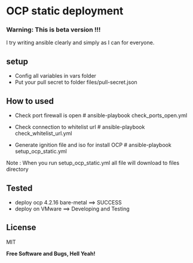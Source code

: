 # OCP static deployment
### Warning: This is beta version !!!  
I try writing ansible clearly and simply as I can for everyone.
## setup
- Config all variables in vars folder
- Put your pull secret to folder files/pull-secret.json

## How to used
- Check port firewall is open
\# ansible-playbook check_ports_open.yml

- Check connection to whitelist url
\# ansible-playbook check_whitelist_url.yml

- Generate ignition file and iso for install OCP
\# ansible-playbook setup_ocp_static.yml

Note : When you run setup_ocp_static.yml all file will download to files directory

## Tested
- deploy ocp 4.2.16 bare-metal ==> SUCCESS
- deploy on VMware ==> Developing and Testing

License
----

MIT

**Free Software and Bugs, Hell Yeah!**

